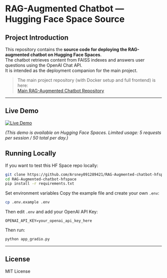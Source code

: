 # RAG-Augmented Chatbot — Hugging Face Space Source

## Project Introduction
This repository contains the **source code for deploying the RAG-augmented chatbot on Hugging Face Spaces**.  
The chatbot retrieves content from FAISS indexes and answers user questions using the OpenAI Chat API.  
It is intended as the deployment companion for the main project.

> The main project repository (with Docker setup and full frontend) is here:  
[Main RAG-Augmented Chatbot Repository](https://github.com/Arsney091289421/RAG-Augmented-chatbot)

---

## Live Demo

[![Live Demo](https://img.shields.io/badge/%F0%9F%9A%80%20Live%20Demo-blue?logo=gradio)](https://huggingface.co/spaces/Daniel192341/RAG-Augmented-chatbot-hfspace)

_(This demo is available on Hugging Face Spaces. Limited usage: 5 requests per session / 50 total per day.)_


## Running Locally 
If you want to test this HF Space repo locally:  

```bash
git clone https://github.com/Arsney091289421/RAG-Augmented-chatbot-hfspace.git
cd RAG-Augmented-chatbot-hfspace
pip install -r requirements.txt
```
Set environment variables
Copy the example file and create your own `.env`:
```bash
cp .env.example .env
```
Then edit `.env` and add your OpenAI API Key:
```
OPENAI_API_KEY=your_openai_api_key_here
```

Then run:
```bash
python app_gradio.py
```

---

## License
MIT License

